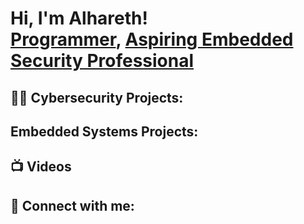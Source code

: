 <h1>Hi, I'm Alhareth! <br/><a href="https://github.com/harethbyr">Programmer</a>, <a href="https://www.linkedin.com/in/alhareth-al-byrooty-430716372/">Aspiring Embedded Security Professional</a>

<h2>👨‍💻 Cybersecurity Projects:</h2>



<h2> Embedded Systems Projects:</h2>

<h2>📺 Videos</h2>



<h2> 🤳 Connect with me:</h2>



<!--
**joshmadakor1/joshmadakor1** is a ✨ _special_ ✨ repository because its `README.md` (this file) appears on your GitHub profile.

Here are some ideas to get you started:

- 🔭 I’m currently working on ...
- 🌱 I’m currently learning ...
- 👯 I’m looking to collaborate on ...
- 🤔 I’m looking for help with ...
- 💬 Ask me about ...
- 📫 How to reach me: ...
- 😄 Pronouns: ...
- ⚡ Fun fact: ...
-->
